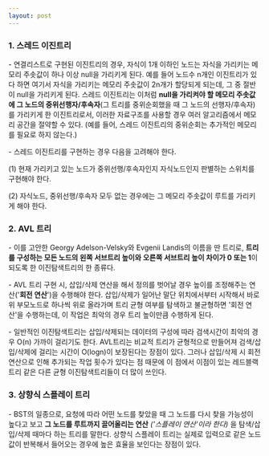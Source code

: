 ```yaml
---
layout: post
---
```

### 1\. 스레드 이진트리

\- 연결리스트로 구현된 이진트리의 경우, 자식이 1개 이하인 노드는 자식을 가리키는 메모리 주솟값이 하나 이상 null을 가리키게 된다. 예를 들어 노드수 n개인 이진트리가 있다 하면 여기서 자식을 가리키는 메모리 주솟값이 2n개가 할당되게 되는데, 그 중 절반이 null을 가리키게 된다. 스레드 이진트리는 이처럼 **null을 가리켜야 할 메모리 주솟값에 그 노드의 중위선행자/후속자**(그 트리를 중위순회했을 때 그 노드의 선행자/후속자)를 가리키게 한 이진트리로서, 이러한 자료구조를 사용할 경우 여러 알고리즘에서 메모리 공간을 절약할 수 있다. (예를 들어, 스레드 이진트리의 중위순회는 추가적인 메모리를 필요로 하지 않는다.)

\- 스레드 이진트리를 구현하는 경우 다음을 고려해야 한다.

(1) 현재 가리키고 있는 노드가 중위선행/후속자인지 자식노드인지 판별하는 스위치를 구현해야 한다.

(2) 자식노드, 중위선행/후속자 모두 없는 경우에는 그 메모리 주솟값이 루트를 가리키게 해야 한다.

### 2\. AVL 트리

\- 이를 고안한 Georgy Adelson-Velsky와 Evgenii Landis의 이름을 딴 트리로, **트리를 구성하는 모든 노드의 왼쪽 서브트리 높이와 오른쪽 서브트리 높이 차이가 0 또는 1**이 되도록 한 이진탐색트리의 한 종류다.

\- AVL 트리 구현 시, 삽입/삭제 연산을 해서 정의를 벗어날 경우 높이를 조정해주는 연산('**회전 연산**')을 수행해야 한다. 삽입/삭제가 일어난 말단 위치에서부터 시작해서 바로 위 부모노드로 하나씩 위로 올라가며 트리 균형 여부를 탐색하고 불균형하면 '회전 연산'을 수행하는데, 이 작업은 최악의 경우 트리 높이만큼 수행하게 된다.

\- 일반적인 이진탐색트리는 삽입/삭제되는 데이터의 구성에 따라 검색시간이 최악의 경우 O(n) 가까이 걸리기도 한다. AVL트리는 비교적 트리가 균형적으로 만들어져 검색/삽입/삭제에 걸리는 시간이 O(logn)이 보장된다는 장점이 있다. 그러나 삽입/삭제 시 회전 연산으로 인해 추가되는 작업 횟수가 있다는 점 때문에 이 점에서 이점이 있는 레드블랙트리 같은 다른 균형 이진탐색트리들이 더 많이 쓰인다.

### 3\. 상향식 스플레이 트리

\- BST의 일종으로, 요청에 따라 어떤 노드를 찾았을 때 그 노드를 다시 찾을 가능성이 높다고 보고 **그 노드를 루트까지 끌어올리는 연산** _('스플레이 연산'이라 한다)_ 을 탐색/삽입/삭제 때마다 하는 트리를 말한다. 상향식 스플레이 트리는 실제로 입력으로 같은 노드값이 반복해서 들어오는 경우에 높은 효율을 보인다는 장점이 있다.
